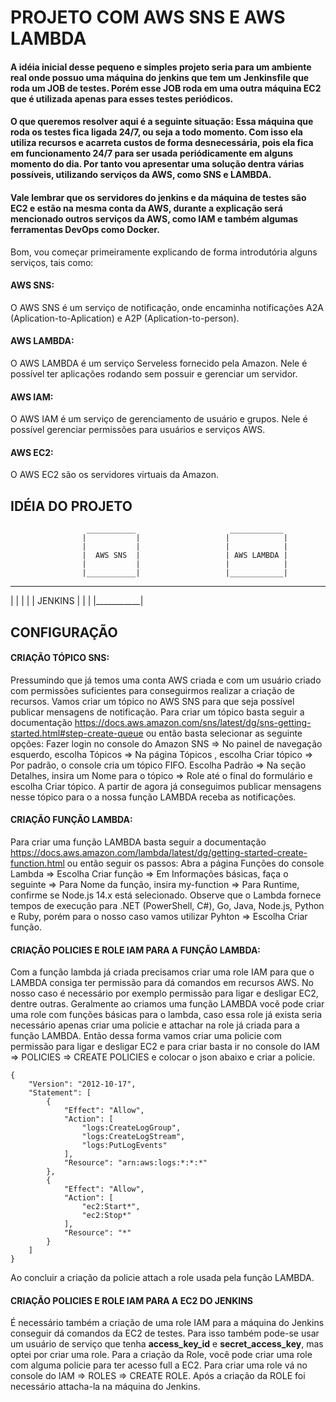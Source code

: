 # PROJETO COM AWS SNS E AWS LAMBDA

#### A idéia inicial desse pequeno e simples projeto seria para um ambiente real onde possuo uma máquina do jenkins que tem um Jenkinsfile que roda um JOB de testes. Porém esse JOB roda em uma outra máquina EC2 que é utilizada apenas para esses testes periódicos. 
#### O que queremos resolver aqui é a seguinte situação: Essa máquina que roda os testes fica ligada 24/7, ou seja a todo momento. Com isso ela utiliza recursos e acarreta custos de forma desnecessária, pois ela fica em funcionamento 24/7 para ser usada periódicamente em alguns momento do dia. Por tanto vou apresentar uma solução dentra várias possíveis, utilizando serviços da AWS, como SNS e LAMBDA. 

#### Vale lembrar que os servidores do jenkins e da máquina de testes são EC2 e estão na mesma conta da AWS, durante a explicação será mencionado outros serviços da AWS, como IAM e também algumas ferramentas DevOps como Docker.


Bom, vou começar primeiramente explicando de forma introdutória alguns serviços, tais como:

#### AWS SNS:
O AWS SNS é um serviço de notificaçâo, onde encaminha notificações A2A (Aplication-to-Aplication) e A2P (Aplication-to-person).

#### AWS LAMBDA:
O AWS LAMBDA é um serviço Serveless fornecido pela Amazon. Nele é possível ter aplicações rodando sem possuir e gerenciar um servidor.

#### AWS IAM:
O AWS IAM é um serviço de gerenciamento de usuário e grupos. Nele é possível gerenciar permissões para usuários e serviços AWS.

#### AWS EC2:
O AWS EC2 são os servidores virtuais da Amazon.



## IDÉIA DO PROJETO


                     ___________                     ____________               
                    |           |                   |            |
                    |           |                   |            |   
                    |  AWS SNS  |                   | AWS LAMBDA |
                    |           |                   |            |
                    |___________|                   |____________|


 ___________
|           |
|           |
| JENKINS   |
|           |
|___________|                 




## CONFIGURAÇÃO

#### CRIAÇÃO TÓPICO SNS:
Pressumindo que já temos uma conta AWS criada e com um usuário criado com permissões suficientes para conseguirmos realizar a criação de recursos. Vamos criar um tópico no AWS SNS para que seja possível publicar mensagens de notificação. Para criar um tópico basta seguir a documentação https://docs.aws.amazon.com/sns/latest/dg/sns-getting-started.html#step-create-queue ou então basta selecionar as seguinte opções: 
Fazer login no console do Amazon SNS => No painel de navegação esquerdo, escolha Tópicos => Na página Tópicos , escolha Criar tópico => Por padrão, o console cria um tópico FIFO. Escolha Padrão => Na seção Detalhes, insira um Nome para o tópico => Role até o final do formulário e escolha Criar tópico.
A partir de agora já conseguimos publicar mensagens nesse tópico para o a nossa função LAMBDA receba as notificações.

#### CRIAÇÃO FUNÇÃO LAMBDA:
Para criar uma função LAMBDA basta seguir a documentação https://docs.aws.amazon.com/lambda/latest/dg/getting-started-create-function.html ou então seguir os passos: Abra a página Funções do console Lambda => Escolha Criar função => Em Informações básicas, faça o seguinte => Para Nome da função, insira my-function => Para Runtime, confirme se Node.js 14.x está selecionado. Observe que o Lambda fornece tempos de execução para .NET (PowerShell, C#), Go, Java, Node.js, Python e Ruby, porém para o nosso caso vamos utilizar Pyhton => Escolha Criar função.

#### CRIAÇÃO POLICIES E ROLE IAM PARA A FUNÇÃO LAMBDA:
Com a função lambda já criada precisamos criar uma role IAM para que o LAMBDA consiga ter permissão para dá comandos em recursos AWS. No nosso caso é necessário por exemplo permissão para ligar e desligar EC2, dentre outras. Geralmente ao criamos uma função LAMBDA vocẽ pode criar uma role com funções básicas para o lambda, caso essa role já exista seria necessário apenas criar uma policie e attachar na role já criada para a função LAMBDA. Então dessa forma vamos criar uma policie com permissão para ligar e desligar EC2 e para criar basta ir no console do IAM => POLICIES => CREATE POLICIES e colocar o json abaixo e criar a policie.   

```
{
    "Version": "2012-10-17",
    "Statement": [
        {
            "Effect": "Allow",
            "Action": [
                "logs:CreateLogGroup",
                "logs:CreateLogStream",
                "logs:PutLogEvents"
            ],
            "Resource": "arn:aws:logs:*:*:*"
        },
        {
            "Effect": "Allow",
            "Action": [
                "ec2:Start*",
                "ec2:Stop*"
            ],
            "Resource": "*"
        }
    ]
}
```

Ao concluir a criação da policie attach a role usada pela função LAMBDA.


#### CRIAÇÃO POLICIES E ROLE IAM PARA A EC2 DO JENKINS 

É necessário também a criação de uma role IAM para a máquina do Jenkins conseguir dá comandos da EC2 de testes. Para isso também pode-se usar um usuário de serviço que tenha **access_key_id** e **secret_access_key**, mas optei por criar uma role. Para a criação da Role, você pode criar uma role com alguma policie para ter acesso full a EC2. Para criar uma role vá no console do IAM => ROLES => CREATE ROLE. Após a criação da ROLE foi necessário attacha-la na máquina do Jenkins.